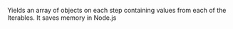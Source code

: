 Yields an array of objects on each step containing values from each of the Iterables. It saves memory in Node.js